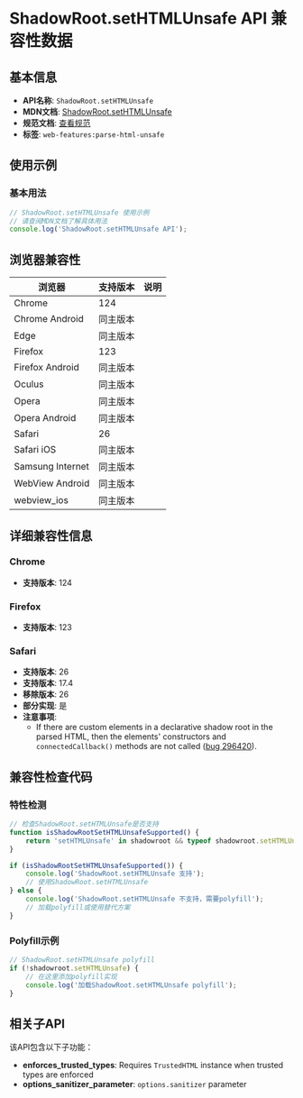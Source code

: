 # ShadowRoot.setHTMLUnsafe API 兼容性数据

## 基本信息

- **API名称**: `ShadowRoot.setHTMLUnsafe`
- **MDN文档**: [ShadowRoot.setHTMLUnsafe](https://developer.mozilla.org/docs/Web/API/ShadowRoot/setHTMLUnsafe)
- **规范文档**: [查看规范](https://html.spec.whatwg.org/multipage/dynamic-markup-insertion.html#dom-shadowroot-sethtmlunsafe)
- **标签**: `web-features:parse-html-unsafe`

## 使用示例

### 基本用法

```javascript
// ShadowRoot.setHTMLUnsafe 使用示例
// 请查阅MDN文档了解具体用法
console.log('ShadowRoot.setHTMLUnsafe API');
```

## 浏览器兼容性

| 浏览器 | 支持版本 | 说明 |
|--------|----------|------|
| Chrome | 124 |  |
| Chrome Android | 同主版本 |  |
| Edge | 同主版本 |  |
| Firefox | 123 |  |
| Firefox Android | 同主版本 |  |
| Oculus | 同主版本 |  |
| Opera | 同主版本 |  |
| Opera Android | 同主版本 |  |
| Safari | 26 |  |
| Safari iOS | 同主版本 |  |
| Samsung Internet | 同主版本 |  |
| WebView Android | 同主版本 |  |
| webview_ios | 同主版本 |  |

## 详细兼容性信息

### Chrome

- **支持版本**: 124

### Firefox

- **支持版本**: 123

### Safari

- **支持版本**: 26
- **支持版本**: 17.4
- **移除版本**: 26
- **部分实现**: 是
- **注意事项**:
  - If there are custom elements in a declarative shadow root in the parsed HTML, then the elements' constructors and `connectedCallback()` methods are not called ([bug 296420](https://webkit.org/b/296420)).

## 兼容性检查代码

### 特性检测

```javascript
// 检查ShadowRoot.setHTMLUnsafe是否支持
function isShadowRootSetHTMLUnsafeSupported() {
    return 'setHTMLUnsafe' in shadowroot && typeof shadowroot.setHTMLUnsafe === 'function';
}

if (isShadowRootSetHTMLUnsafeSupported()) {
    console.log('ShadowRoot.setHTMLUnsafe 支持');
    // 使用ShadowRoot.setHTMLUnsafe
} else {
    console.log('ShadowRoot.setHTMLUnsafe 不支持，需要polyfill');
    // 加载polyfill或使用替代方案
}
```

### Polyfill示例

```javascript
// ShadowRoot.setHTMLUnsafe polyfill
if (!shadowroot.setHTMLUnsafe) {
    // 在这里添加polyfill实现
    console.log('加载ShadowRoot.setHTMLUnsafe polyfill');
}
```

## 相关子API

该API包含以下子功能：

- **enforces_trusted_types**: Requires `TrustedHTML` instance when trusted types are enforced
- **options_sanitizer_parameter**: `options.sanitizer` parameter

